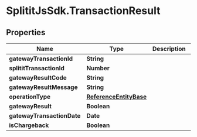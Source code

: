 # SplititJsSdk.TransactionResult

## Properties

Name | Type | Description | Notes
------------ | ------------- | ------------- | -------------
**gatewayTransactionId** | **String** |  | [optional] 
**splititTransactionId** | **Number** |  | 
**gatewayResultCode** | **String** |  | [optional] 
**gatewayResultMessage** | **String** |  | [optional] 
**operationType** | [**ReferenceEntityBase**](ReferenceEntityBase.md) |  | [optional] 
**gatewayResult** | **Boolean** |  | 
**gatewayTransactionDate** | **Date** |  | 
**isChargeback** | **Boolean** |  | 


